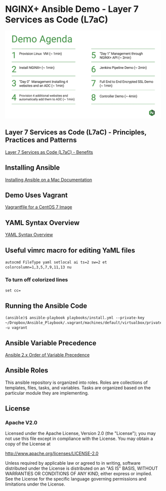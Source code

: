 # NGINX+ Ansible Demo - Layer 7 Services as Code (L7aC)

[![NGINX+ Ansible Demo](docs/ansible_demo.png)](https://www.nginx.com/products/nginx/ "NGINX+")

## Layer 7 Services as Code (L7aC) -  Principles, Practices and Patterns
[Layer 7 Services as Code (L7aC) -  Benefits](docs/L7AC.md)

## Installing Ansible

[Installing Ansible on a Mac Documentation](docs/INSTALL.md)

## Demo Uses Vagrant

[Vagrantfile for a CentOS 7 Image](vagrant/Vagrantfile)

## YAML Syntax Overview

[YAML Syntax Overview](https://learn.getgrav.org/advanced/yaml)


## Useful vimrc macro for editing YaML files
```
autocmd FileType yaml setlocal ai ts=2 sw=2 et colorcolumn=1,3,5,7,9,11,13 nu
```
### To turn off colorized lines
```
set cc=
```


## Running the Ansible Code

```
(ansible)$ ansible-playbook playbooks/install.yml --private-key ~/Dropbox/Ansible_Playbook/.vagrant/machines/default/virtualbox/private_key -u vagrant
```

## Ansible Variable Precedence

[Ansible 2.x Order of Variable Precedence](docs/PRECEDENCE.md)


## Ansible Roles
This ansible repository is organized into roles. Roles are collections of templates, files, tasks,
and variables. Tasks are organized based on the particular module they are implementing. 

## License
### Apache V2.0

Licensed under the Apache License, Version 2.0 (the "License"); you may not use this file except in compliance with the License. You may obtain a copy of the License at

http://www.apache.org/licenses/LICENSE-2.0

Unless required by applicable law or agreed to in writing, software distributed under the License is distributed on an "AS IS" BASIS, WITHOUT WARRANTIES OR CONDITIONS OF ANY KIND, either express or implied. See the License for the specific language governing permissions and limitations under the License.

